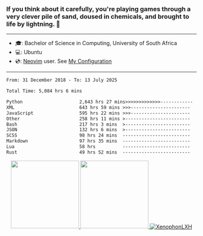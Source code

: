 ### If you think about it carefully, you're playing games through a very clever pile of sand, doused in chemicals, and brought to life by lightning.  👋

-------------------------------------------------------------------------------------------------------

- 🎓: Bachelor of Science in Computing, University of South Africa
- 💻: Ubuntu
- 💿: [Neovim](https://github.com/neovim/neovim) user. See [My Configuration](https://github.com/XenophonLXH/xenovim)

-------------------------------------------------------------------------------------------------------

<!--START_SECTION:waka-->

```txt
From: 31 December 2018 - To: 13 July 2025

Total Time: 5,084 hrs 6 mins

Python                     2,643 hrs 27 mins>>>>>>>>>>>>>------------   52.00 %
XML                        643 hrs 59 mins >>>----------------------   12.67 %
JavaScript                 595 hrs 22 mins >>>----------------------   11.71 %
Other                      258 hrs 11 mins >------------------------   05.08 %
Bash                       217 hrs 3 mins  >------------------------   04.27 %
JSON                       132 hrs 6 mins  >------------------------   02.60 %
SCSS                       98 hrs 24 mins  -------------------------   01.94 %
Markdown                   97 hrs 35 mins  -------------------------   01.92 %
Lua                        58 hrs          -------------------------   01.14 %
Rust                       49 hrs 52 mins  -------------------------   00.98 %
```

<!--END_SECTION:waka-->


<p align="center">
    <a href="https://github.com/XenophonLXH">
        <img height="180em" src="https://github-readme-stats-eight-theta.vercel.app/api?username=XenophonLXH&show_icons=true&theme=algolia&include_all_commits=true&count_private=true"/>
        <img height="180em" src="https://github-readme-stats-eight-theta.vercel.app/api/top-langs/?username=XenophonLXH&layout=compact&langs_count=8&theme=algolia"/>
        <img align="center" src="https://github-readme-streak-stats.herokuapp.com/?user=XenophonLXH&theme=algolia" alt="XenophonLXH" />
    </a>
</p>
